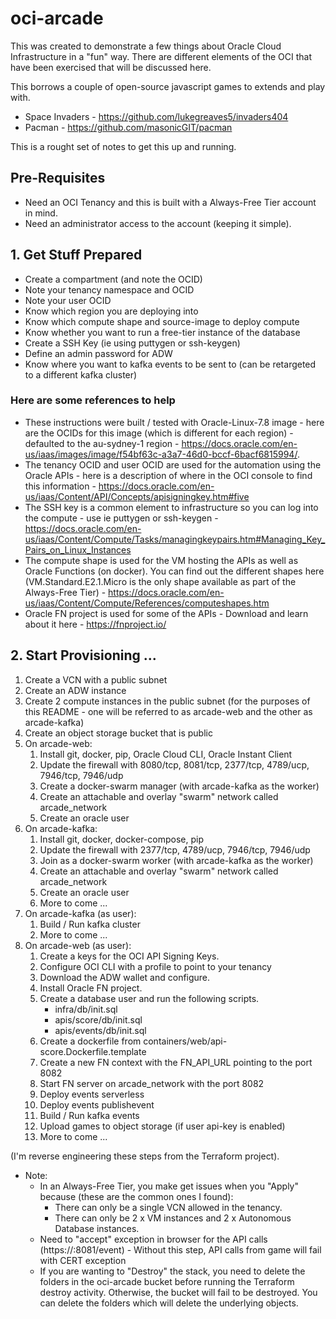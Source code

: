 # oci-arcade

This was created to demonstrate a few things about Oracle Cloud Infrastructure in a "fun" way. There are different elements of the OCI that have been exercised that will be discussed here.

This borrows a couple of open-source javascript games to extends and play with.

- Space Invaders - https://github.com/lukegreaves5/invaders404
- Pacman - https://github.com/masonicGIT/pacman

This is a rought set of notes to get this up and running.

## Pre-Requisites

- Need an OCI Tenancy and this is built with a Always-Free Tier account in mind.
- Need an administrator access to the account (keeping it simple).

## 1. Get Stuff Prepared

- Create a compartment (and note the OCID)
- Note your tenancy namespace and OCID
- Note your user OCID
- Know which region you are deploying into
- Know which compute shape and source-image to deploy compute
- Know whether you want to run a free-tier instance of the database
- Create a SSH Key (ie using puttygen or ssh-keygen)
- Define an admin password for ADW
- Know where you want to kafka events to be sent to (can be retargeted to a different kafka cluster)

### Here are some references to help

- These instructions were built / tested with Oracle-Linux-7.8 image - here are the OCIDs for this image (which is different for each region) - defaulted to the au-sydney-1 region - https://docs.oracle.com/en-us/iaas/images/image/f54bf63c-a3a7-46d0-bccf-6bacf6815994/.
- The tenancy OCID and user OCID are used for the automation using the Oracle APIs - here is a description of where in the OCI console to find this information - https://docs.oracle.com/en-us/iaas/Content/API/Concepts/apisigningkey.htm#five
- The SSH key is a common element to infrastructure so you can log into the compute - use ie puttygen or ssh-keygen - https://docs.oracle.com/en-us/iaas/Content/Compute/Tasks/managingkeypairs.htm#Managing_Key_Pairs_on_Linux_Instances
- The compute shape is used for the VM hosting the APIs as well as Oracle Functions (on docker). You can find out the different shapes here (VM.Standard.E2.1.Micro is the only shape available as part of the Always-Free Tier) - https://docs.oracle.com/en-us/iaas/Content/Compute/References/computeshapes.htm
- Oracle FN project is used for some of the APIs - Download and learn about it here - https://fnproject.io/

## 2. Start Provisioning ...

1. Create a VCN with a public subnet
1. Create an ADW instance
1. Create 2 compute instances in the public subnet (for the purposes of this README - one will be referred to as arcade-web and the other as arcade-kafka)
1. Create an object storage bucket that is public
1. On arcade-web:
    1. Install git, docker, pip, Oracle Cloud CLI, Oracle Instant Client
    1. Update the firewall with 8080/tcp, 8081/tcp, 2377/tcp, 4789/ucp, 7946/tcp, 7946/udp
    1. Create a docker-swarm manager (with arcade-kafka as the worker)
    1. Create an attachable and overlay "swarm" network called arcade_network
    1. Create an oracle user
1. On arcade-kafka:
    1. Install git, docker, docker-compose, pip
    1. Update the firewall with 2377/tcp, 4789/ucp, 7946/tcp, 7946/udp
    1. Join as a docker-swarm worker (with arcade-kafka as the worker)
    1. Create an attachable and overlay "swarm" network called arcade_network
    1. Create an oracle user
    1. More to come ... 
1. On arcade-kafka (as user):
    1. Build / Run kafka cluster
    1. More to come ... 
1. On arcade-web (as user):
    1. Create a keys for the OCI API Signing Keys.
    1. Configure OCI CLI with a profile to point to your tenancy
    1. Download the ADW wallet and configure.
    1. Install Oracle FN project.
    1. Create a database user and run the following scripts.
        - infra/db/init.sql
        - apis/score/db/init.sql
        - apis/events/db/init.sql
    1. Create a dockerfile from containers/web/api-score.Dockerfile.template
    1. Create a new FN context with the FN_API_URL pointing to the port 8082
    1. Start FN server on arcade_network with the port 8082
    1. Deploy events serverless
    1. Deploy events publishevent
    1. Build / Run kafka events
    3. Upload games to object storage (if user api-key is enabled)
    1. More to come ... 

(I'm reverse engineering these steps from the Terraform project).

- Note:
  - In an Always-Free Tier, you make get issues when you "Apply" because (these are the common ones I found):
    - There can only be a single VCN allowed in the tenancy.
    - There can only be 2 x VM instances and 2 x Autonomous Database instances.
  - Need to "accept" exception in browser for the API calls (https://<compute-public-ip>:8081/event) - Without this step, API calls from game will fail with CERT exception
  - If you are wanting to "Destroy" the stack, you need to delete the folders in the oci-arcade bucket before running the Terraform destroy activity. Otherwise, the bucket will fail to be destroyed. You can delete the folders which will delete the underlying objects.
